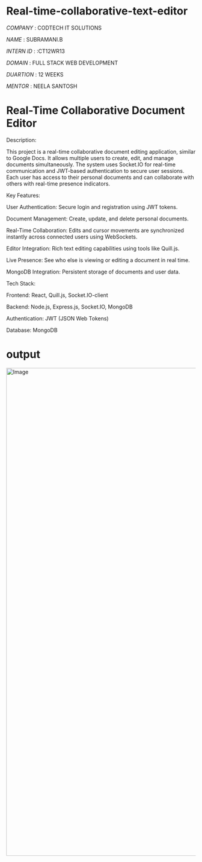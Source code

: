 # Real-time-collaborative-text-editor

*COMPANY* : CODTECH IT SOLUTIONS

*NAME* : SUBRAMANI.B

*INTERN ID* : :CT12WR13

*DOMAIN* : FULL STACK WEB DEVELOPMENT

*DUARTION* : 12 WEEKS

 *MENTOR* : NEELA SANTOSH

 # Real-Time Collaborative Document Editor
Description:

This project is a real-time collaborative document editing application, similar to Google Docs. It allows multiple users to create, edit, and manage documents simultaneously. The system uses Socket.IO for real-time communication and JWT-based authentication to secure user sessions. Each user has access to their personal documents and can collaborate with others with real-time presence indicators.

Key Features:

User Authentication: Secure login and registration using JWT tokens.

Document Management: Create, update, and delete personal documents.

Real-Time Collaboration: Edits and cursor movements are synchronized instantly across connected users using WebSockets.

Editor Integration: Rich text editing capabilities using tools like Quill.js.

Live Presence: See who else is viewing or editing a document in real time.

MongoDB Integration: Persistent storage of documents and user data.

Tech Stack:

Frontend: React, Quill.js, Socket.IO-client

Backend: Node.js, Express.js, Socket.IO, MongoDB

Authentication: JWT (JSON Web Tokens)

Database: MongoDB


# output
<img width="1296" alt="Image" src="https://github.com/user-attachments/assets/2a6b291a-e504-4f8a-ac52-59fb9f65d373" />
